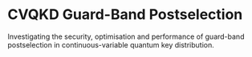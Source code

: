 # CVQKD Guard-Band Postselection

Investigating the security, optimisation and performance of guard-band postselection in continuous-variable quantum key distribution.